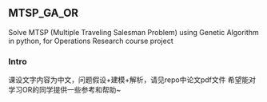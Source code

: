 ## MTSP_GA_OR
Solve MTSP (Multiple Traveling Salesman Problem) using Genetic Algorithm in python, for Operations Research course project

### Intro
课设文字内容为中文，问题假设+建模+解析，请见repo中论文pdf文件
希望能对学习OR的同学提供一些参考和帮助~


 
